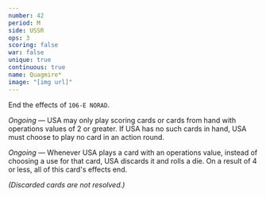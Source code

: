```yaml
---
number: 42
period: M
side: USSR
ops: 3
scoring: false
war: false
unique: true
continuous: true
name: Quagmire*
image: "[img url]"
---
```

End the effects of `106-E NORAD`.

*Ongoing* — USA may only play scoring cards or cards from hand with operations values of 2 or greater. If USA has no such cards in hand, USA must choose to play no card in an action round.

*Ongoing* — Whenever USA plays a card with an operations value, instead of choosing a use for that card, USA discards it and rolls a die. On a result of 4 or less, all of this card's effects end.

*(Discarded cards are not resolved.)*
